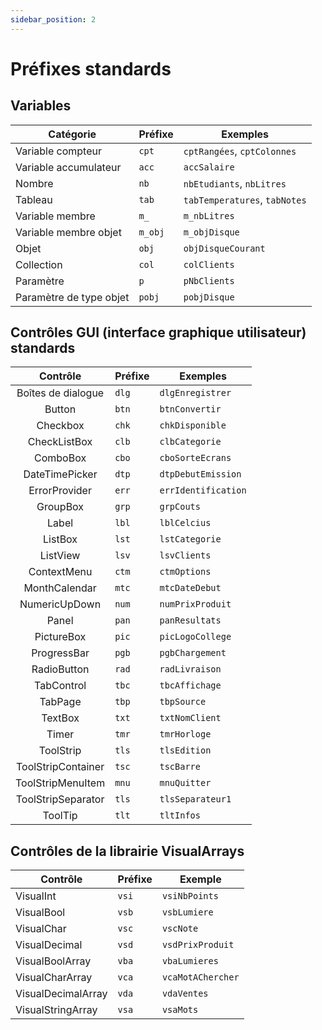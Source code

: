 ```yaml
---
sidebar_position: 2
---
```


# Préfixes standards

## Variables

| Catégorie | Préfixe | Exemples |
| --------- | ------- | -------- |
| Variable compteur | `cpt` | `cptRangées`, `cptColonnes` |
| Variable accumulateur | `acc` | `accSalaire` |
| Nombre | `nb` | `nbEtudiants`, `nbLitres` |
| Tableau | `tab` | `tabTemperatures`, `tabNotes` |
| Variable membre | `m_` | `m_nbLitres` |
| Variable membre objet | `m_obj` | `m_objDisque` |
| Objet | `obj` | `objDisqueCourant` |
| Collection | `col` | `colClients` |
| Paramètre | `p` | `pNbClients` |
| Paramètre de type objet | `pobj` | `pobjDisque` |

## Contrôles GUI (interface graphique utilisateur) standards

| Contrôle | Préfixe | Exemples |
| :------: | ------- | -------- |
| Boîtes de dialogue | `dlg` | `dlgEnregistrer` |
| Button | `btn` | `btnConvertir` |
| Checkbox | `chk` | `chkDisponible` |
| CheckListBox | `clb` | `clbCategorie` |
| ComboBox | `cbo` | `cboSorteEcrans` |
| DateTimePicker | `dtp` | `dtpDebutEmission` |
| ErrorProvider | `err` | `errIdentification` |
| GroupBox | `grp` | `grpCouts` |
| Label | `lbl` | `lblCelcius` |
| ListBox | `lst` | `lstCategorie` |
| ListView | `lsv` | `lsvClients` |
| ContextMenu | `ctm` | `ctmOptions` |
| MonthCalendar | `mtc` | `mtcDateDebut` |
| NumericUpDown | `num` | `numPrixProduit` |
| Panel | `pan` | `panResultats` |
| PictureBox | `pic` | `picLogoCollege` |
| ProgressBar | `pgb` | `pgbChargement` |
| RadioButton | `rad` | `radLivraison` |
| TabControl | `tbc` | `tbcAffichage` |
| TabPage | `tbp` | `tbpSource` |
| TextBox | `txt` | `txtNomClient` |
| Timer | `tmr` | `tmrHorloge` |
| ToolStrip | `tls` | `tlsEdition` |
| ToolStripContainer | `tsc` | `tscBarre` |
| ToolStripMenuItem | `mnu` | `mnuQuitter` |
| ToolStripSeparator | `tls` | `tlsSeparateur1` |
| ToolTip | `tlt` | `tltInfos` |

## Contrôles de la librairie VisualArrays

| Contrôle | Préfixe | Exemple |
| -------- | ------- | ------- |
| VisualInt | `vsi` | `vsiNbPoints` |
| VisualBool | `vsb` | `vsbLumiere` |
| VisualChar | `vsc` | `vscNote` |
| VisualDecimal | `vsd` | `vsdPrixProduit` |
| VisualBoolArray | `vba` | `vbaLumieres` |
| VisualCharArray | `vca` | `vcaMotAChercher` |
| VisualDecimalArray | `vda` | `vdaVentes` |
| VisualStringArray | `vsa` | `vsaMots` |
